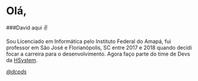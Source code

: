 # Olá, 

###David aqui ✌️

Sou Licenciado em Informática pelo Instituto Federal do Amapá, fui professor em São José e Florianópolis, SC entre 2017 e 2018 quando decidi focar a carreira para o desenvolvimento. Agora faço parte do time de Devs da [HSystem](https://www.hsystem.com.br/).

_[@dcpds](https://www.instagram.com/_dcpds/)_
